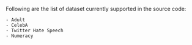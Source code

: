 Following are the list of dataset currently supported in the source code:
        
    - Adult
    - CelebA
    - Twitter Hate Speech
    - Numeracy